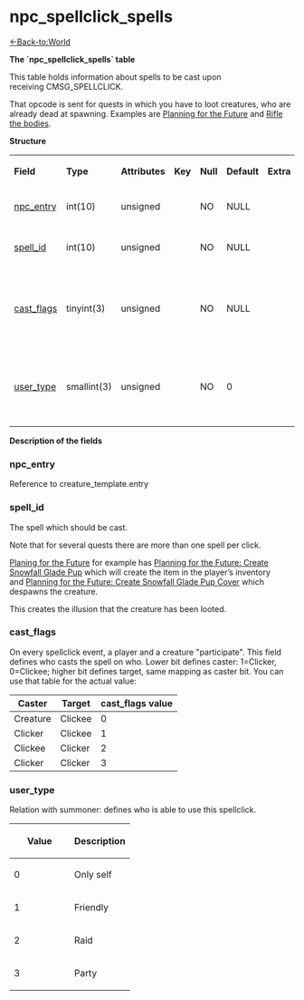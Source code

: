 # npc\_spellclick\_spells

[<-Back-to:World](database-world.md)

**The \`npc\_spellclick\_spells\` table**

This table holds information about spells to be cast upon receiving CMSG\_SPELLCLICK.

That opcode is sent for quests in which you have to loot creatures, who are already dead at spawning. Examples are [Planning for the Future](http://www.wowhead.com/quest=11960) and [Rifle the bodies](http://www.wowhead.com/quest=11999).

**Structure**

<table>
<tbody>
<tr class="odd">
<td><p><strong>Field</strong></p></td>
<td><p><strong>Type</strong></p></td>
<td><p><strong>Attributes</strong></p></td>
<td><p><strong>Key</strong></p></td>
<td><p><strong>Null</strong></p></td>
<td><p><strong>Default</strong></p></td>
<td><p><strong>Extra</strong></p></td>
<td><p><strong>Comment</strong>'</p></td>
</tr>
<tr class="even">
<td><p><a href="#npc_entry">npc_entry</a></p></td>
<td><p>int(10)</p></td>
<td><p>unsigned</p></td>
<td><p><br />
</p></td>
<td><p>NO</p></td>
<td><p>NULL</p></td>
<td><p><br />
</p></td>
<td>Reference to the creature_template table</td>
</tr>
<tr class="odd">
<td><p><a href="#spell_id">spell_id</a></p></td>
<td><p>int(10)</p></td>
<td><p>unsigned</p></td>
<td><p><br />
</p></td>
<td><p>NO</p></td>
<td><p>NULL</p></td>
<td><p><br />
</p></td>
<td><p>The ID of the spell to be cast</p></td>
</tr>
<tr class="even">
<td><a href="#cast_flags">cast_flags</a></td>
<td>tinyint(3)</td>
<td>unsigned</td>
<td><br />
</td>
<td>NO</td>
<td>NULL</td>
<td><br />
</td>
<td><p>Who casts the spell on who, creature &lt;=&gt; player (values: 0-3)</p></td>
</tr>
<tr class="odd">
<td><p><a href="#user_type">user_type</a></p></td>
<td><p>smallint(3)</p></td>
<td><p>unsigned</p></td>
<td><p><br />
</p></td>
<td><p>NO</p></td>
<td><p>0</p></td>
<td><p><br />
</p></td>
<td><p>Relation with summoner: 0-no 1-friendly 2-raid 3-party player can click</p></td>
</tr>
</tbody>
</table>

**Description of the fields**

### npc\_entry

Reference to creature\_template.entry

### spell\_id

The spell which should be cast.

Note that for several quests there are more than one spell per click.

[Planing for the Future](http://www.wowhead.com/quest=11960) for example has [Planning for the Future: Create Snowfall Glade Pup](http://www.wowhead.com/spell=46773) which will create the item in the player’s inventory
and [Planning for the Future: Create Snowfall Glade Pup Cover](http://www.wowhead.com/spell=46167) which despawns the creature.

This creates the illusion that the creature has been looted.

### cast\_flags

On every spellclick event, a player and a creature "participate". This field defines who casts the spell on who.
Lower bit defines caster: 1=Clicker, 0=Clickee; higher bit defines target, same mapping as caster bit.
You can use that table for the actual value:

| Caster   | Target  | cast\_flags value |
|----------|---------|-------------------|
| Creature | Clickee | 0                 |
| Clicker  | Clickee | 1                 |
| Clickee  | Clicker | 2                 |
| Clicker  | Clicker | 3                 |

### user\_type

Relation with summoner: defines who is able to use this spellclick.

<table>
<colgroup>
<col width="50%" />
<col width="50%" />
</colgroup>
<thead>
<tr class="header">
<th><p>Value</p></th>
<th><p>Description</p></th>
</tr>
</thead>
<tbody>
<tr class="odd">
<td><p>0</p></td>
<td><p>Only self</p></td>
</tr>
<tr class="even">
<td><p>1</p></td>
<td><p>Friendly</p></td>
</tr>
<tr class="odd">
<td><p>2</p></td>
<td><p>Raid</p></td>
</tr>
<tr class="even">
<td><p>3</p></td>
<td><p>Party</p></td>
</tr>
</tbody>
</table>


